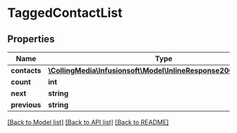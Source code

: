 # TaggedContactList

## Properties
Name | Type | Description | Notes
------------ | ------------- | ------------- | -------------
**contacts** | [**\CollingMedia\Infusionsoft\Model\InlineResponse20014Contacts[]**](InlineResponse20014Contacts.md) |  | [optional] 
**count** | **int** |  | [optional] 
**next** | **string** |  | [optional] 
**previous** | **string** |  | [optional] 

[[Back to Model list]](../README.md#documentation-for-models) [[Back to API list]](../README.md#documentation-for-api-endpoints) [[Back to README]](../README.md)


